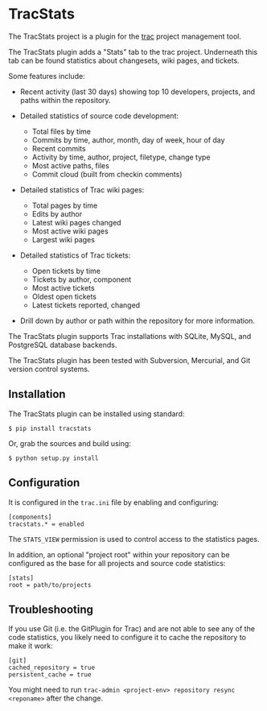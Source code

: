 # TracStats

The TracStats project is a plugin for the [trac](https://trac.edgewall.org/)
project management tool.

The TracStats plugin adds a "Stats" tab to the trac project. Underneath this
tab can be found statistics about changesets, wiki pages, and tickets.

Some features include:

* Recent activity (last 30 days) showing top 10 developers, projects, and paths
  within the repository.

* Detailed statistics of source code development:

  * Total files by time
  * Commits by time, author, month, day of week, hour of day
  * Recent commits
  * Activity by time, author, project, filetype, change type
  * Most active paths, files
  * Commit cloud (built from checkin comments)

* Detailed statistics of Trac wiki pages:

  * Total pages by time
  * Edits by author
  * Latest wiki pages changed
  * Most active wiki pages
  * Largest wiki pages

* Detailed statistics of Trac tickets:

  * Open tickets by time
  * Tickets by author, component
  * Most active tickets
  * Oldest open tickets
  * Latest tickets reported, changed

* Drill down by author or path within the repository for more information.

The TracStats plugin supports Trac installations with SQLite, MySQL, and
PostgreSQL database backends.

The TracStats plugin has been tested with Subversion, Mercurial, and Git
version control systems.

## Installation

The TracStats plugin can be installed using standard:

```
$ pip install tracstats
```

Or, grab the sources and build using:

```
$ python setup.py install
```

## Configuration

It is configured in the ``trac.ini`` file by enabling and configuring:

```
[components]
tracstats.* = enabled
```

The ``STATS_VIEW`` permission is used to control access to the statistics
pages.

In addition, an optional "project root" within your repository can be
configured as the base for all projects and source code statistics:

```
[stats]
root = path/to/projects
```

## Troubleshooting

If you use Git (i.e. the GitPlugin for Trac) and are not able to see any of
the code statistics, you likely need to configure it to cache the repository
to make it work:

```
[git]
cached_repository = true
persistent_cache = true
```

You might need to run ``trac-admin <project-env> repository resync
<reponame>`` after the change.
